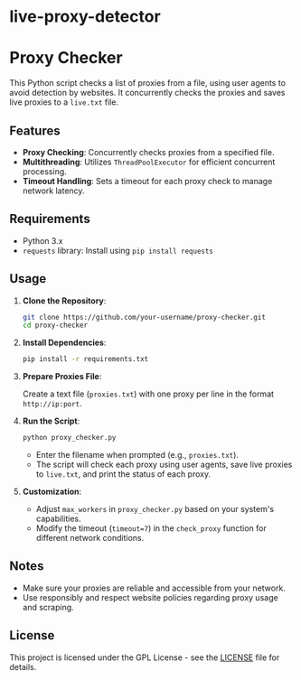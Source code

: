 # live-proxy-detector
# Proxy Checker

This Python script checks a list of proxies from a file, using user agents to avoid detection by websites. It concurrently checks the proxies and saves live proxies to a `live.txt` file.

## Features

- **Proxy Checking**: Concurrently checks proxies from a specified file.
- **Multithreading**: Utilizes `ThreadPoolExecutor` for efficient concurrent processing.
- **Timeout Handling**: Sets a timeout for each proxy check to manage network latency.

## Requirements

- Python 3.x
- `requests` library: Install using `pip install requests`

## Usage

1. **Clone the Repository**:

   ```bash
   git clone https://github.com/your-username/proxy-checker.git
   cd proxy-checker
   ```

2. **Install Dependencies**:

   ```bash
   pip install -r requirements.txt
   ```

3. **Prepare Proxies File**:

   Create a text file (`proxies.txt`) with one proxy per line in the format `http://ip:port`.

4. **Run the Script**:

   ```bash
   python proxy_checker.py
   ```

   - Enter the filename when prompted (e.g., `proxies.txt`).
   - The script will check each proxy using user agents, save live proxies to `live.txt`, and print the status of each proxy.

5. **Customization**:

   - Adjust `max_workers` in `proxy_checker.py` based on your system's capabilities.
   - Modify the timeout (`timeout=7`) in the `check_proxy` function for different network conditions.

## Notes

- Make sure your proxies are reliable and accessible from your network.
- Use responsibly and respect website policies regarding proxy usage and scraping.

## License

This project is licensed under the GPL License - see the [LICENSE](LICENSE) file for details.
